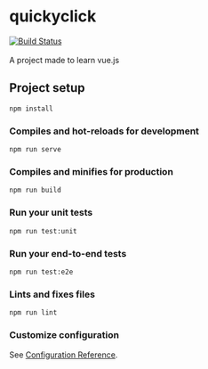 # quickyclick
[![Build Status](https://travis-ci.org/greggameplayer/QuickyClick.svg?branch=master)](https://travis-ci.org/greggameplayer/QuickyClick)
<br><br>
A project made to learn vue.js

## Project setup
```
npm install
```

### Compiles and hot-reloads for development
```
npm run serve
```

### Compiles and minifies for production
```
npm run build
```

### Run your unit tests
```
npm run test:unit
```

### Run your end-to-end tests
```
npm run test:e2e
```

### Lints and fixes files
```
npm run lint
```

### Customize configuration
See [Configuration Reference](https://cli.vuejs.org/config/).
